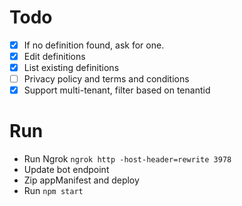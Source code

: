 # Todo

- [x] If no definition found, ask for one.
- [x] Edit definitions
- [x] List existing definitions
- [ ] Privacy policy and terms and conditions
- [x] Support multi-tenant, filter based on tenantid

# Run

- Run Ngrok `ngrok http -host-header=rewrite 3978`
- Update bot endpoint
- Zip appManifest and deploy
- Run `npm start`

